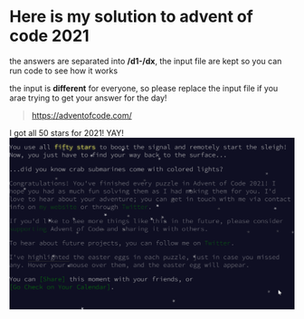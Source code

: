 # Here is my solution to advent of code 2021

the answers are separated into **/d1-/dx**, the input file are kept so you can run code to see how it works

the input is **different** for everyone, so please replace the input file if you arae trying to get your answer for the day!

 
 > https://adventofcode.com/

 I got all 50 stars for 2021! YAY! 
 ![alt text](/img/50stars.png)